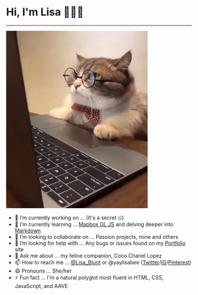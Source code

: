 # Hi, I'm Lisa 👩🏾‍💻

***

![Working Cat](https://github.com/lisablunt/lisablunt.github.io/blob/master/img/workcat.gif)

- 🔭 I’m currently working on ... (It's a secret :zipper_mouth_face:)
- 🌱 I’m currently learning ... [Mapbox GL JS](https://docs.mapbox.com/mapbox-gl-js/api/) and delving deeper into [Markdown](https://guides.github.com/features/mastering-markdown/)
- 👯 I’m looking to collaborate on ... Passion projects, mine and others
- 🤔 I’m looking for help with ... Any bugs or issues found on my [Portfolio](https://lisablunt.github.io) site
- 💬 Ask me about ... my feline companion, Coco Chanel Lopez
- 📫 How to reach me ... [@Lisa_Blunt](http://www.twitter.com/lisa_blunt) or @yaylisabee ([Twitter](http://www.twitter.com/yaylisabee)/[IG](http://www.instagram.com/yaylisabee)/[Pinterest](http://www.pinterest.com/yaylisabee))
- 😄 Pronouns ... She/her
- ⚡ Fun fact ... I'm a natural polyglot most fluent in HTML, CSS, JavaScript, and AAVE 

